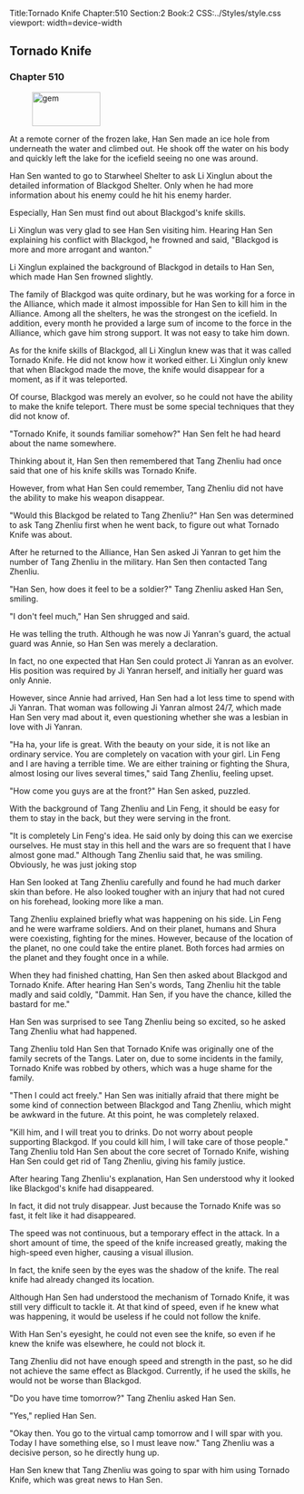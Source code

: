 Title:Tornado Knife 
Chapter:510 
Section:2 
Book:2 
CSS:../Styles/style.css 
viewport: width=device-width
  
## Tornado Knife
### Chapter 510 
<figure>
	<img src="../Images/gem.gif" alt="gem" id="gem" width="120" height="60" />
</figure>
  

  
  At a remote corner of the frozen lake, Han Sen made an ice hole from underneath the water and climbed out. He shook off the water on his body and quickly left the lake for the icefield seeing no one was around.

Han Sen wanted to go to Starwheel Shelter to ask Li Xinglun about the detailed information of Blackgod Shelter. Only when he had more information about his enemy could he hit his enemy harder.

Especially, Han Sen must find out about Blackgod's knife skills.

Li Xinglun was very glad to see Han Sen visiting him. Hearing Han Sen explaining his conflict with Blackgod, he frowned and said, "Blackgod is more and more arrogant and wanton."

Li Xinglun explained the background of Blackgod in details to Han Sen, which made Han Sen frowned slightly.

The family of Blackgod was quite ordinary, but he was working for a force in the Alliance, which made it almost impossible for Han Sen to kill him in the Alliance. Among all the shelters, he was the strongest on the icefield. In addition, every month he provided a large sum of income to the force in the Alliance, which gave him strong support. It was not easy to take him down.

As for the knife skills of Blackgod, all Li Xinglun knew was that it was called Tornado Knife. He did not know how it worked either. Li Xinglun only knew that when Blackgod made the move, the knife would disappear for a moment, as if it was teleported.

Of course, Blackgod was merely an evolver, so he could not have the ability to make the knife teleport. There must be some special techniques that they did not know of.

"Tornado Knife, it sounds familiar somehow?" Han Sen felt he had heard about the name somewhere.

Thinking about it, Han Sen then remembered that Tang Zhenliu had once said that one of his knife skills was Tornado Knife.

However, from what Han Sen could remember, Tang Zhenliu did not have the ability to make his weapon disappear.

"Would this Blackgod be related to Tang Zhenliu?" Han Sen was determined to ask Tang Zhenliu first when he went back, to figure out what Tornado Knife was about.

After he returned to the Alliance, Han Sen asked Ji Yanran to get him the number of Tang Zhenliu in the military. Han Sen then contacted Tang Zhenliu.

"Han Sen, how does it feel to be a soldier?" Tang Zhenliu asked Han Sen, smiling.

"I don't feel much," Han Sen shrugged and said.

He was telling the truth. Although he was now Ji Yanran's guard, the actual guard was Annie, so Han Sen was merely a declaration.

In fact, no one expected that Han Sen could protect Ji Yanran as an evolver. His position was required by Ji Yanran herself, and initially her guard was only Annie.

However, since Annie had arrived, Han Sen had a lot less time to spend with Ji Yanran. That woman was following Ji Yanran almost 24/7, which made Han Sen very mad about it, even questioning whether she was a lesbian in love with Ji Yanran.

"Ha ha, your life is great. With the beauty on your side, it is not like an ordinary service. You are completely on vacation with your girl. Lin Feng and I are having a terrible time. We are either training or fighting the Shura, almost losing our lives several times," said Tang Zhenliu, feeling upset.

"How come you guys are at the front?" Han Sen asked, puzzled.

With the background of Tang Zhenliu and Lin Feng, it should be easy for them to stay in the back, but they were serving in the front.

"It is completely Lin Feng's idea. He said only by doing this can we exercise ourselves. He must stay in this hell and the wars are so frequent that I have almost gone mad." Although Tang Zhenliu said that, he was smiling. Obviously, he was just joking stop

Han Sen looked at Tang Zhenliu carefully and found he had much darker skin than before. He also looked tougher with an injury that had not cured on his forehead, looking more like a man.

Tang Zhenliu explained briefly what was happening on his side. Lin Feng and he were warframe soldiers. And on their planet, humans and Shura were coexisting, fighting for the mines. However, because of the location of the planet, no one could take the entire planet. Both forces had armies on the planet and they fought once in a while.

When they had finished chatting, Han Sen then asked about Blackgod and Tornado Knife. After hearing Han Sen's words, Tang Zhenliu hit the table madly and said coldly, "Dammit. Han Sen, if you have the chance, killed the bastard for me."

Han Sen was surprised to see Tang Zhenliu being so excited, so he asked Tang Zhenliu what had happened.

Tang Zhenliu told Han Sen that Tornado Knife was originally one of the family secrets of the Tangs. Later on, due to some incidents in the family, Tornado Knife was robbed by others, which was a huge shame for the family.

"Then I could act freely." Han Sen was initially afraid that there might be some kind of connection between Blackgod and Tang Zhenliu, which might be awkward in the future. At this point, he was completely relaxed.

"Kill him, and I will treat you to drinks. Do not worry about people supporting Blackgod. If you could kill him, I will take care of those people." Tang Zhenliu told Han Sen about the core secret of Tornado Knife, wishing Han Sen could get rid of Tang Zhenliu, giving his family justice.

After hearing Tang Zhenliu's explanation, Han Sen understood why it looked like Blackgod's knife had disappeared.

In fact, it did not truly disappear. Just because the Tornado Knife was so fast, it felt like it had disappeared.

The speed was not continuous, but a temporary effect in the attack. In a short amount of time, the speed of the knife increased greatly, making the high-speed even higher, causing a visual illusion.

In fact, the knife seen by the eyes was the shadow of the knife. The real knife had already changed its location.

Although Han Sen had understood the mechanism of Tornado Knife, it was still very difficult to tackle it. At that kind of speed, even if he knew what was happening, it would be useless if he could not follow the knife.

With Han Sen's eyesight, he could not even see the knife, so even if he knew the knife was elsewhere, he could not block it.

Tang Zhenliu did not have enough speed and strength in the past, so he did not achieve the same effect as Blackgod. Currently, if he used the skills, he would not be worse than Blackgod.

"Do you have time tomorrow?" Tang Zhenliu asked Han Sen.

"Yes," replied Han Sen.

"Okay then. You go to the virtual camp tomorrow and I will spar with you. Today I have something else, so I must leave now." Tang Zhenliu was a decisive person, so he directly hung up.

Han Sen knew that Tang Zhenliu was going to spar with him using Tornado Knife, which was great news to Han Sen.
